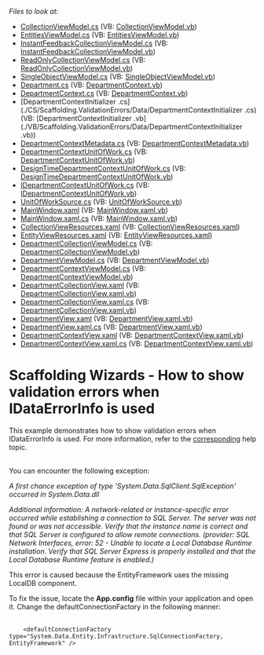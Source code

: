 <!-- default file list -->
*Files to look at*:

* [CollectionViewModel.cs](./CS/Scaffolding.ValidationErrors/Common/CollectionViewModel.cs) (VB: [CollectionViewModel.vb](./VB/Scaffolding.ValidationErrors/Common/CollectionViewModel.vb))
* [EntitiesViewModel.cs](./CS/Scaffolding.ValidationErrors/Common/EntitiesViewModel.cs) (VB: [EntitiesViewModel.vb](./VB/Scaffolding.ValidationErrors/Common/EntitiesViewModel.vb))
* [InstantFeedbackCollectionViewModel.cs](./CS/Scaffolding.ValidationErrors/Common/InstantFeedbackCollectionViewModel.cs) (VB: [InstantFeedbackCollectionViewModel.vb](./VB/Scaffolding.ValidationErrors/Common/InstantFeedbackCollectionViewModel.vb))
* [ReadOnlyCollectionViewModel.cs](./CS/Scaffolding.ValidationErrors/Common/ReadOnlyCollectionViewModel.cs) (VB: [ReadOnlyCollectionViewModel.vb](./VB/Scaffolding.ValidationErrors/Common/ReadOnlyCollectionViewModel.vb))
* [SingleObjectViewModel.cs](./CS/Scaffolding.ValidationErrors/Common/SingleObjectViewModel.cs) (VB: [SingleObjectViewModel.vb](./VB/Scaffolding.ValidationErrors/Common/SingleObjectViewModel.vb))
* [Department.cs](./CS/Scaffolding.ValidationErrors/Data/Department.cs) (VB: [DepartmentContext.vb](./VB/Scaffolding.ValidationErrors/Data/DepartmentContext.vb))
* [DepartmentContext.cs](./CS/Scaffolding.ValidationErrors/Data/DepartmentContext.cs) (VB: [DepartmentContext.vb](./VB/Scaffolding.ValidationErrors/Data/DepartmentContext.vb))
* [DepartmentContextInitializer .cs](./CS/Scaffolding.ValidationErrors/Data/DepartmentContextInitializer .cs) (VB: [DepartmentContextInitializer .vb](./VB/Scaffolding.ValidationErrors/Data/DepartmentContextInitializer .vb))
* [DepartmentContextMetadata.cs](./CS/Scaffolding.ValidationErrors/DepartmentContextDataModel/DepartmentContextMetadata.cs) (VB: [DepartmentContextMetadata.vb](./VB/Scaffolding.ValidationErrors/DepartmentContextDataModel/DepartmentContextMetadata.vb))
* [DepartmentContextUnitOfWork.cs](./CS/Scaffolding.ValidationErrors/DepartmentContextDataModel/DepartmentContextUnitOfWork.cs) (VB: [DepartmentContextUnitOfWork.vb](./VB/Scaffolding.ValidationErrors/DepartmentContextDataModel/DepartmentContextUnitOfWork.vb))
* [DesignTimeDepartmentContextUnitOfWork.cs](./CS/Scaffolding.ValidationErrors/DepartmentContextDataModel/DesignTimeDepartmentContextUnitOfWork.cs) (VB: [DesignTimeDepartmentContextUnitOfWork.vb](./VB/Scaffolding.ValidationErrors/DepartmentContextDataModel/DesignTimeDepartmentContextUnitOfWork.vb))
* [IDepartmentContextUnitOfWork.cs](./CS/Scaffolding.ValidationErrors/DepartmentContextDataModel/IDepartmentContextUnitOfWork.cs) (VB: [IDepartmentContextUnitOfWork.vb](./VB/Scaffolding.ValidationErrors/DepartmentContextDataModel/IDepartmentContextUnitOfWork.vb))
* [UnitOfWorkSource.cs](./CS/Scaffolding.ValidationErrors/DepartmentContextDataModel/UnitOfWorkSource.cs) (VB: [UnitOfWorkSource.vb](./VB/Scaffolding.ValidationErrors/DepartmentContextDataModel/UnitOfWorkSource.vb))
* [MainWindow.xaml](./CS/Scaffolding.ValidationErrors/MainWindow.xaml) (VB: [MainWindow.xaml.vb](./VB/Scaffolding.ValidationErrors/MainWindow.xaml.vb))
* [MainWindow.xaml.cs](./CS/Scaffolding.ValidationErrors/MainWindow.xaml.cs) (VB: [MainWindow.xaml.vb](./VB/Scaffolding.ValidationErrors/MainWindow.xaml.vb))
* [CollectionViewResources.xaml](./CS/Scaffolding.ValidationErrors/Resources/CollectionViewResources.xaml) (VB: [CollectionViewResources.xaml](./VB/Scaffolding.ValidationErrors/Resources/CollectionViewResources.xaml))
* [EntityViewResources.xaml](./CS/Scaffolding.ValidationErrors/Resources/EntityViewResources.xaml) (VB: [EntityViewResources.xaml](./VB/Scaffolding.ValidationErrors/Resources/EntityViewResources.xaml))
* [DepartmentCollectionViewModel.cs](./CS/Scaffolding.ValidationErrors/ViewModels/Department/DepartmentCollectionViewModel.cs) (VB: [DepartmentCollectionViewModel.vb](./VB/Scaffolding.ValidationErrors/ViewModels/Department/DepartmentCollectionViewModel.vb))
* [DepartmentViewModel.cs](./CS/Scaffolding.ValidationErrors/ViewModels/Department/DepartmentViewModel.cs) (VB: [DepartmentViewModel.vb](./VB/Scaffolding.ValidationErrors/ViewModels/Department/DepartmentViewModel.vb))
* [DepartmentContextViewModel.cs](./CS/Scaffolding.ValidationErrors/ViewModels/DepartmentContextViewModel.cs) (VB: [DepartmentContextViewModel.vb](./VB/Scaffolding.ValidationErrors/ViewModels/DepartmentContextViewModel.vb))
* [DepartmentCollectionView.xaml](./CS/Scaffolding.ValidationErrors/Views/Department/DepartmentCollectionView.xaml) (VB: [DepartmentCollectionView.xaml.vb](./VB/Scaffolding.ValidationErrors/Views/Department/DepartmentCollectionView.xaml.vb))
* [DepartmentCollectionView.xaml.cs](./CS/Scaffolding.ValidationErrors/Views/Department/DepartmentCollectionView.xaml.cs) (VB: [DepartmentCollectionView.xaml.vb](./VB/Scaffolding.ValidationErrors/Views/Department/DepartmentCollectionView.xaml.vb))
* [DepartmentView.xaml](./CS/Scaffolding.ValidationErrors/Views/Department/DepartmentView.xaml) (VB: [DepartmentView.xaml.vb](./VB/Scaffolding.ValidationErrors/Views/Department/DepartmentView.xaml.vb))
* [DepartmentView.xaml.cs](./CS/Scaffolding.ValidationErrors/Views/Department/DepartmentView.xaml.cs) (VB: [DepartmentView.xaml.vb](./VB/Scaffolding.ValidationErrors/Views/Department/DepartmentView.xaml.vb))
* [DepartmentContextView.xaml](./CS/Scaffolding.ValidationErrors/Views/DepartmentContextView.xaml) (VB: [DepartmentContextView.xaml.vb](./VB/Scaffolding.ValidationErrors/Views/DepartmentContextView.xaml.vb))
* [DepartmentContextView.xaml.cs](./CS/Scaffolding.ValidationErrors/Views/DepartmentContextView.xaml.cs) (VB: [DepartmentContextView.xaml.vb](./VB/Scaffolding.ValidationErrors/Views/DepartmentContextView.xaml.vb))
<!-- default file list end -->
# Scaffolding Wizards - How to show validation errors when IDataErrorInfo is used


<p>This example demonstrates how to show validation errors when IDataErrorInfo is used. For more information, refer to the <a href="https://documentation.devexpress.com/#WPF/CustomDocument17157">corresponding</a> help topic.<br /><br /></p>
<p>You can encounter the following exception:</p>
<p><em>A first chance exception of type 'System.Data.SqlClient.SqlException' occurred in System.Data.dll</em></p>
<p><em>Additional information: A network-related or instance-specific error occurred while establishing a connection to SQL Server. The server was not found or was not accessible. Verify that the instance name is correct and that SQL Server is configured to allow remote connections. (provider: SQL Network Interfaces, error: 52 - Unable to locate a Local Database Runtime installation. Verify that SQL Server Express is properly installed and that the Local Database Runtime feature is enabled.)</em></p>
<p>This error is caused because the EntityFramework uses the missing LocalDB component.</p>
<p>To fix the issue, locate the <strong>App.config</strong> file within your application and open it. Change the defaultConnectionFactory in the following manner:<br /><br /></p>


```xaml
    <defaultConnectionFactory type="System.Data.Entity.Infrastructure.SqlConnectionFactory, EntityFramework" /> 
```



<br/>


